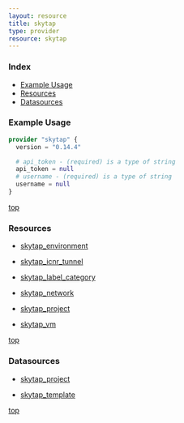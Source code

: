 ```yaml
---
layout: resource
title: skytap
type: provider
resource: skytap
---
```


### Index

- [Example Usage](#example-usage)
- [Resources](#resources)
- [Datasources](#datasources)

### Example Usage

```terraform
provider "skytap" {
  version = "0.14.4"

  # api_token - (required) is a type of string
  api_token = null
  # username - (required) is a type of string
  username = null
}
```

[top](#index)

### Resources


- [skytap_environment](./r/skytap_environment.md)

- [skytap_icnr_tunnel](./r/skytap_icnr_tunnel.md)

- [skytap_label_category](./r/skytap_label_category.md)

- [skytap_network](./r/skytap_network.md)

- [skytap_project](./r/skytap_project.md)

- [skytap_vm](./r/skytap_vm.md)


[top](#index)

### Datasources


- [skytap_project](./d/skytap_project.md)

- [skytap_template](./d/skytap_template.md)


[top](#index)